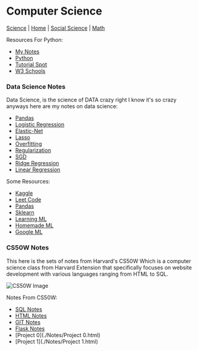 # Computer Science

[Science](./file.md) | [Home](./README.md) | [Social Science](./file3.md) | [Math](./file2.md)

Resources For Python:
* [My Notes]()
* [Python](https://www.python.org/)
* [Tutorial Spot](https://www.tutorialspoint.com/python/index.htm)
* [W3 Schools](https://www.w3schools.com/python/)

### Data Science Notes

Data Science, is the science of DATA crazy right I know it's so crazy anyways here are my notes on data science:

* [Pandas](http://markdownnotes.com/+1a1p4m7)
* [Logistic Regression](http://markdownnotes.com/+11klzmy)
* [Elastic-Net](http://markdownnotes.com/+1bbamq3)
* [Lasso](http://markdownnotes.com/+1xg4jao)
* [Overfitting](http://markdownnotes.com/+3hycmo)
* [Regularization](http://markdownnotes.com/+1hmicgm)
* [SGD](http://markdownnotes.com/+1iod72j)
* [Ridge Regression](http://markdownnotes.com/+1cmkffs)
* [Linear Regression](http://markdownnotes.com/+1mmk55t)


Some Resources:

* [Kaggle](https://www.kaggle.com/)
* [Leet Code](https://leetcode.com/problemset/all/)
* [Pandas](https://pandas.pydata.org/pandas-docs/stable/)
* [Sklearn](https://scikit-learn.org/stable/user_guide.html)
* [Learning ML](https://github.com/logan-lieou/Learning-ML)
* [Homemade ML](https://github.com/trekhleb/homemade-machine-learning)
* [Google ML](https://developers.google.com/machine-learning/crash-course)

### CS50W Notes

This here is the sets of notes from Harvard's CS50W Which is a computer science class from Harvard Extension that specifically focuses on website development
with various languages ranging from HTML to SQL.

![CS50W Image](https://online-learning.harvard.edu/sites/default/files/styles/header/public/course/CS50x_web_4-modified.jpg?itok=8wo8PUle)

Notes From CS50W:

* [SQL Notes](./Notes/sql-notes.html)
* [HTML Notes](./Notes/html-css-notes.html)
* [GIT Notes](./Notes/git-notes.html)
* [Flask Notes](./Notes/flask-notes.html)
* [Project 0](./Notes/Project 0.html)
* [Project 1](./Notes/Project 1.html)
